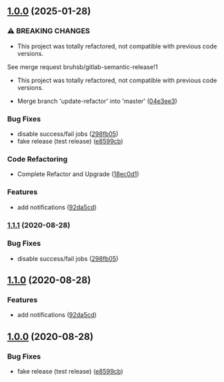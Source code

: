 ## [1.0.0](https://gitlab.com/bruhsb/gitlab-semantic-release/compare/...1.0.0) (2025-01-28)

### ⚠ BREAKING CHANGES

- This project was totally refactored, not compatible with previous code versions.

See merge request bruhsb/gitlab-semantic-release!1

- This project was totally refactored, not compatible with previous code versions.

- Merge branch 'update-refactor' into 'master' ([04e3ee3](https://gitlab.com/bruhsb/gitlab-semantic-release/commit/04e3ee3d49c5daef58d3151d8f364643898d8c0d))

### Bug Fixes

- disable success/fail jobs ([298fb05](https://gitlab.com/bruhsb/gitlab-semantic-release/commit/298fb055b6b2729fa8b263e51939e66261098be2))
- fake release (test release) ([e8599cb](https://gitlab.com/bruhsb/gitlab-semantic-release/commit/e8599cbed61aa5cf289a75fed710ce3d0ddff0f1))

### Code Refactoring

- Complete Refactor and Upgrade ([18ec0d1](https://gitlab.com/bruhsb/gitlab-semantic-release/commit/18ec0d1b5b2ab048d3a3641d757d3732b0f55b4f))

### Features

- add notifications ([92da5cd](https://gitlab.com/bruhsb/gitlab-semantic-release/commit/92da5cdf3efaf6189bd90d5f30370ca2fb5b44d2))

### [1.1.1](https://gitlab.com/ujlbu4/gitlab-semantic-release/compare/1.1.0...1.1.1) (2020-08-28)

### Bug Fixes

- disable success/fail jobs ([298fb05](https://gitlab.com/ujlbu4/gitlab-semantic-release/commit/298fb055b6b2729fa8b263e51939e66261098be2))

## [1.1.0](https://gitlab.com/ujlbu4/gitlab-semantic-release/compare/1.0.0...1.1.0) (2020-08-28)

### Features

- add notifications ([92da5cd](https://gitlab.com/ujlbu4/gitlab-semantic-release/commit/92da5cdf3efaf6189bd90d5f30370ca2fb5b44d2))

## [1.0.0](https://gitlab.com/ujlbu4/gitlab-semantic-release/compare/...1.0.0) (2020-08-28)

### Bug Fixes

- fake release (test release) ([e8599cb](https://gitlab.com/ujlbu4/gitlab-semantic-release/commit/e8599cbed61aa5cf289a75fed710ce3d0ddff0f1))
